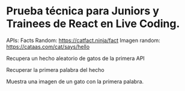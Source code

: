 # Prueba técnica para Juniors y Trainees de React en Live Coding.

APIs:
Facts Random: https://catfact.ninja/fact
Imagen random: https://cataas.com/cat/says/hello

Recupera un hecho aleatorio de gatos de la primera API

Recuperar la primera palabra del hecho

Muestra una imagen de un gato con la primera palabra.